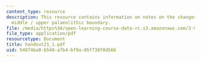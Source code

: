 ```yaml
---
content_type: resource
description: This resource contains information on notes on the changes across the
  middle / upper palaeolithic boundary.
file: /media/https%3A/open-learning-course-data-rc.s3.amazonaws.com/3-987-human-origins-and-evolution-spring-2006/54874ba0b549a7b4bf9a05f738f8d566_handout21_1.pdf
file_type: application/pdf
resourcetype: Document
title: handout21_1.pdf
uid: 54874ba0-b549-a7b4-bf9a-05f738f8d566
---
```

